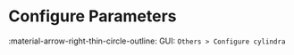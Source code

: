 # Configure Parameters

:material-arrow-right-thin-circle-outline: GUI: `Others > Configure cylindra`
